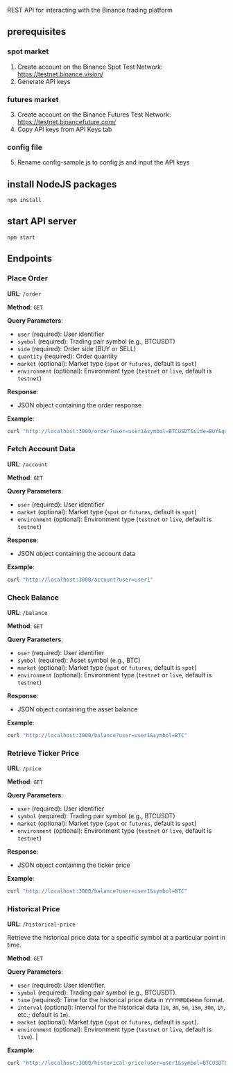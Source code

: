 REST API for interacting with the Binance trading platform

## prerequisites

### spot market
1. Create account on the Binance Spot Test Network: https://testnet.binance.vision/
2. Generate API keys

### futures market
3. Create account on the Binance Futures Test Network: https://testnet.binancefuture.com/
4. Copy API keys from API Keys tab

### config file
5. Rename config-sample.js to config.js and input the API keys

## install NodeJS packages

    npm install

## start API server

    npm start

## Endpoints

### Place Order

**URL**: `/order`

**Method**: `GET`

**Query Parameters**:
- `user` (required): User identifier
- `symbol` (required): Trading pair symbol (e.g., BTCUSDT)
- `side` (required): Order side (BUY or SELL)
- `quantity` (required): Order quantity
- `market` (optional): Market type (`spot` or `futures`, default is `spot`)
- `environment` (optional): Environment type (`testnet` or `live`, default is `testnet`)

**Response**:
- JSON object containing the order response

**Example**:

```bash
curl "http://localhost:3000/order?user=user1&symbol=BTCUSDT&side=BUY&quantity=0.01"
```

### Fetch Account Data

**URL**: `/account`

**Method**: `GET`

**Query Parameters**:
- `user` (required): User identifier
- `market` (optional): Market type (`spot` or `futures`, default is `spot`)
- `environment` (optional): Environment type (`testnet` or `live`, default is `testnet`)

**Response**:
- JSON object containing the account data

**Example**:
```bash
curl "http://localhost:3000/account?user=user1"
```

### Check Balance
**URL**: `/balance`

**Method**: `GET`

**Query Parameters**:
- `user` (required): User identifier
- `symbol` (required): Asset symbol (e.g., BTC)
- `market` (optional): Market type (`spot` or `futures`, default is `spot`)
- `environment` (optional): Environment type (`testnet` or `live`, default is `testnet`)

**Response**:
- JSON object containing the asset balance

**Example**:
```bash
curl "http://localhost:3000/balance?user=user1&symbol=BTC"
```

### Retrieve Ticker Price
**URL**: `/price`

**Method**: `GET`

**Query Parameters**:
- `user` (required): User identifier
- `symbol` (required): Trading pair symbol (e.g., BTCUSDT)
- `market` (optional): Market type (`spot` or `futures`, default is `spot`)
- `environment` (optional): Environment type (`testnet` or `live`, default is `testnet`)

**Response**:
- JSON object containing the ticker price

**Example**:
```bash
curl "http://localhost:3000/balance?user=user1&symbol=BTC"
```

### Historical Price
**URL**: `/historical-price`

Retrieve the historical price data for a specific symbol at a particular point in time.

**Method**: `GET`

**Query Parameters**:
- `user` (required): User identifier.
- `symbol` (required): Trading pair symbol (e.g., BTCUSDT).
- `time` (required): Time for the historical price data in `YYYYMMDDHHmm` format.
- `interval` (optional): Interval for the historical data (`1m`, `3m`, `5m`, `15m`, `30m`, `1h`, etc.; default is `1m`).
- `market` (optional): Market type (`spot` or `futures`, default is `spot`).
- `environment` (optional): Environment type (`testnet` or `live`, default is `live`).                                    |

**Example**:

```bash
curl "http://localhost:3000/historical-price?user=user1&symbol=BTCUSDT&time=202308121230"
```
